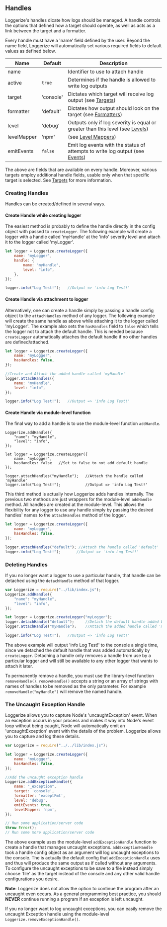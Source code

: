 ## Handles

Loggerize's handles dicate how logs should be managed. A handle controls the options 
that defined how a target should operate, as well as acts as a link between the target and 
a formatter.

Every handle must have a 'name' field defined by the user. Beyond the name field, Loggerize 
will automatically set various required fields to default values as defined below.

| Name 		| Default		| Description
| --------- | -------------	| ------------------------------------------------------------------------- |
| name 		| <user defined>| Identifier to use to attach handle							|
| active 	| `true` 		| Determines if the handle is allowed to write log outputs				|
| target 	| 'console' 	| Dictates which target will receive log output (see [Targets](#targets)) 	|
| formatter	| 'default' 	| Dictates how output should look on the target (see [Formatters](#formatters)) |									|
| level 	| 'debug' 		| Outputs only if log severity is equal or greater than this level (see [Levels](#levels))			|
| levelMapper | 'npm' 		| (see [Level Mappers](#level-mappers))	| 
| emitEvents| `false` 		| Emit log events with the status of attempts to write log output (see [Events](#))		|

The above are fields that are available on every handle. Moreover, various targets 
employ additional handle fields, usable only when that specific target is selected. 
See [Targets](#targets) for more information.

### Creating Handles

Handles can be created/defined in several ways. 

#### Create Handle while creating logger

The easiest method is probably to define the handle 
directly in the config object with passed to `createLogger`. The following example will create a 
logger with a handle called 'myHandle' at the 'info' severity level and attach it to the logger 
called 'myLogger'.

```javascript
let logger = Loggerize.createLogger({
	name: "myLogger", 
	handle: {
		name: "myHandle",
		level: "info",
	},
});

logger.info("Log Test!");	//Output => 'info Log Test!'
```

#### Create Handle via attachment to logger

Alternatively, one can create a handle simply by passing a handle config object to 
the `attachHandles` method of any logger. The following example will create the same 
handle as above while attaching it to the logger called 'myLogger'. The example also 
sets the `hasHandles` field to `false` which tells the logger not to attach the default 
handle. This is needed because `createLogger` automatically attaches the default handle 
if no other handles are defined/attached.

```javascript
let logger = Loggerize.createLogger({
	name: "myLogger", 
	hasHandles: false,
});

//Create and Attach the added handle called 'myHandle'
logger.attachHandles({
	name: "myHandle",
	level: "info",
});

logger.info("Log Test!");	//Output => 'info Log Test!'
```

#### Create Handle via module-level function

The final way to add a handle is to use the module-level function `addHandle`.

```
Loggerize.addHandle({
	"name": "myHandle",
	"level": "info",
});

let logger = Loggerize.createLogger({
	name: "myLogger", 
	hasHandles: false	//Set to false to not add default handle
});

logger.attachHandles("myHandle");	//Attach the handle called 'myHandle'
logger.info("Log Test!");			//Output => 'info Log Test!'
```

This third method is actually how Loggerize adds handles internally. The previous two methods 
are just wrappers for the module-level `addHandle` method. All handles are created at the module-level. 
This allows the flexibility for any logger to use any handle simply by passing the desired handles' 
names to the `attachHandles` method of the logger. 

```javascript
let logger = Loggerize.createLogger({
	name: "myLogger", 
	hasHandles: false,
});

logger.attachHandles("default"); //Attach the handle called 'default'
logger.info("Log Test!");		//Output => 'info Log Test!'
```

### Deleting Handles

If you no longer want a logger to use a particular handle, that handle can be detached using the 
`detachHandle` method of that logger.

```javascript
var Loggerize = require("../lib/index.js");
Loggerize.addHandle({
	"name": "myHandle",
	"level": "info",
});

let logger = Loggerize.createLogger("myLogger");
logger.detachHandle("default");		//Detach the default handle added by `createLogger`
logger.attachHandle("myHandle");	//Attach the added handle called 'myHandle'

logger.info("Log Test!");	//Output => 'info Log Test!'
```

The above example will output 'info Log Test!' to the console a single time, since we detached 
the default handle that was added automatically by `createLogger`. Detaching a handle only removes 
a handle from use by a particular logger and will still be available to any other logger that wants 
to attach it later.

To permanently remove a handle, you must use the library-level function 
`removeHandle()`. `removeHandle()` accepts a string or an array of strings with names of handles to 
be removed as the only parameter. For example `removeHandle("myHandle")` will remove the named handle.

### The Uncaught Exception Handle

Loggerize allows you to capture Node's 'uncaughtException' event. When an exception occurs in your process 
and makes it way into Node's event loop without being caught, Node will automatically emit an 'uncaughtException' 
event with the details of the problem. Loggerize allows you to capture and log these details.

```javascript
var Loggerize = require("../../lib/index.js");

let logger = Loggerize.createLogger({
	name: "myLogger", 
	hasHandles: false,
});

//Add the uncaught exception handle
Loggerize.addExceptionHandle({
	name: "_exception",
	target: 'console',
	formatter: 'exceptFmt',
	level: 'debug',
	emitEvents: true,
	levelMapper: 'npm',
});

// Run some application/server code
throw Error();
// Run some more application/server code

```
The above example uses the module-level `addExceptionHandle` function to create a handle that manages 
uncaught exceptions. `addExceptionHandle` took a handle config object as an argument will log 
uncaught exceptions to the console. The is actually the default config that `addExceptionHandle` uses 
and thus will produce the same output as if called without any arguments. To configure the uncaught exceptions 
to be save to a file instead simply choose 'file' as the target instead of the console and any other valid 
handle configurations you desire.

**Note**: Loggerize does not allow the option to continue the program after an uncaught even occurs. 
As a general programming best practice, you should **NEVER** continue running a program if an exception 
is left uncaught.

If you no longer want to log uncaught exceptions, you can easily remove the uncaught Exception 
handle using the module-level `Loggerize.removeExceptionHandle()`.
